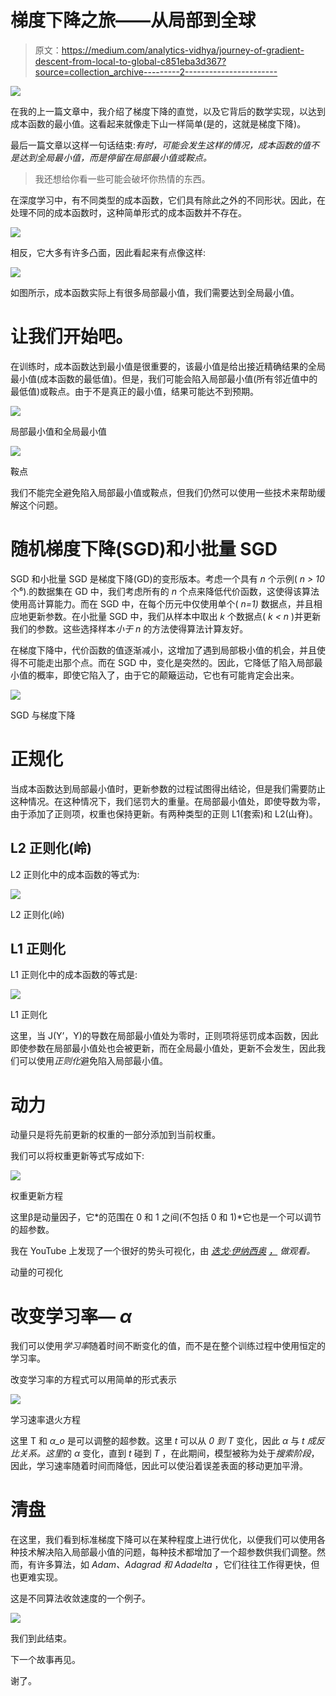 # 梯度下降之旅——从局部到全球

> 原文：<https://medium.com/analytics-vidhya/journey-of-gradient-descent-from-local-to-global-c851eba3d367?source=collection_archive---------2----------------------->

![](img/ae385a6fe9c287b1191b2330c7dedcc9.png)

在我的上一篇文章中，我介绍了梯度下降的直觉，以及它背后的数学实现，以达到成本函数的最小值。这看起来就像走下山一样简单(是的，这就是梯度下降)。

最后一篇文章以这样一句话结束:*有时，可能会发生这样的情况，成本函数的值不是达到全局最小值，而是停留在局部最小值或鞍点。*

> 我还想给你看一些可能会破坏你热情的东西。

在深度学习中，有不同类型的成本函数，它们具有除此之外的不同形状。因此，在处理不同的成本函数时，这种简单形式的成本函数并不存在。

![](img/abd54414a35ff8f8d97f04f4c6791a81.png)

相反，它大多有许多凸面，因此看起来有点像这样:

![](img/66717a24a9a5db4b04205536284fd2e2.png)

如图所示，成本函数实际上有很多局部最小值，我们需要达到全局最小值。

# 让我们开始吧。

在训练时，成本函数达到最小值是很重要的，该最小值是给出接近精确结果的全局最小值(成本函数的最低值)。但是，我们可能会陷入局部最小值(所有邻近值中的最低值)或鞍点。由于不是真正的最小值，结果可能达不到预期。

![](img/a9f01ca6c18d5f55a338f1ed8dfb621f.png)

局部最小值和全局最小值

![](img/b8e97820fcdf75ec721fb247162ef794.png)

鞍点

我们不能完全避免陷入局部最小值或鞍点，但我们仍然可以使用一些技术来帮助缓解这个问题。

# 随机梯度下降(SGD)和小批量 SGD

SGD 和小批量 SGD 是梯度下降(GD)的变形版本。考虑一个具有 *n* 个示例( *n > 10* 个⁶).的数据集在 GD 中，我们考虑所有的 *n* 个点来降低代价函数，这使得该算法使用高计算能力。而在 SGD 中，在每个历元中仅使用单个( *n=1)* 数据点，并且相应地更新参数。在小批量 SGD 中，我们从样本中取出 *k* 个数据点( *k < n* )并更新我们的参数。这些选择样本*小于 n* 的方法使得算法计算友好。

在梯度下降中，代价函数的值逐渐减小，这增加了遇到局部极小值的机会，并且使得不可能走出那个点。而在 SGD 中，变化是突然的。因此，它降低了陷入局部最小值的概率，即使它陷入了，由于它的颠簸运动，它也有可能肯定会出来。

![](img/9b746f2d64059a50d09860f33036daf9.png)

SGD 与梯度下降

# 正规化

当成本函数达到局部最小值时，更新参数的过程试图得出结论，但是我们需要防止这种情况。在这种情况下，我们惩罚大的重量。在局部最小值处，即使导数为零，由于添加了正则项，权重也保持更新。有两种类型的正则 L1(套索)和 L2(山脊)。

## L2 正则化(岭)

L2 正则化中的成本函数的等式为:

![](img/3d3e0e93020c4081da3c45689c0116e3.png)

L2 正则化(岭)

## L1 正则化

L1 正则化中的成本函数的等式是:

![](img/056359862707fe4458008243ebd1eec0.png)

L1 正则化

这里，当 J(Y’，Y)的导数在局部最小值处为零时，正则项将惩罚成本函数，因此即使参数在局部最小值处也会被更新，而在全局最小值处，更新不会发生，因此我们可以使用*正则化*避免陷入局部最小值。

# 动力

动量只是将先前更新的权重的一部分添加到当前权重。

我们可以将权重更新等式写成如下:

![](img/f8ff3401d2a9079639a9ad1bcf3c57b9.png)

权重更新方程

这里β是动量因子，它*的范围在 0 和 1 之间(不包括 0 和 1)*它也是一个可以调节的超参数。

我在 YouTube 上发现了一个很好的势头可视化，由 [*迭戈·伊纳西奥*](https://www.youtube.com/user/diegodci) [*，*](https://www.youtube.com/channel/UChO9ZxMm1tCBqk8mrxPq-nA) *做观看。*

动量的可视化

# 改变学习率— *α*

我们可以使用*学习率*随着时间不断变化的值，而不是在整个训练过程中使用恒定的学习率。

改变学习率的方程式可以用简单的形式表示

![](img/ddb896e2043a16d8a3a7b31bb51ef8c5.png)

学习速率退火方程

这里 T 和 *α_o* 是可以调整的超参数。这里 *t* 可以从 *0 到 T* 变化，因此 *α* 与 *t 成反比关系。这里*的 *α* 变化，直到 *t* 碰到 *T* ，在此期间，模型被称为处于*搜索阶段*，因此，学习速率随着时间而降低，因此可以使沿着误差表面的移动更加平滑。

# 清盘

在这里，我们看到标准梯度下降可以在某种程度上进行优化，以便我们可以使用各种技术解决陷入局部最小值的问题，每种技术都增加了一个超参数供我们调整。然而，有许多算法，如 *Adam、Adagrad 和 Adadelta* ，它们往往工作得更快，但也更难实现。

这是不同算法收敛速度的一个例子。

![](img/5cf7d945005d761b4375572d0ca39e96.png)

我们到此结束。

下一个故事再见。

谢了。
